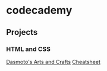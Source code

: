 # codecademy

## Projects
### HTML and CSS
[Dasmoto's Arts and Crafts](https://samir70.github.io/codecademy/fullStack/HTML/Dasmotos_Art/)
[Cheatsheet](https://samir70.github.io/codecademy/fullStack/HTML/Cheatsheet/index.html)
